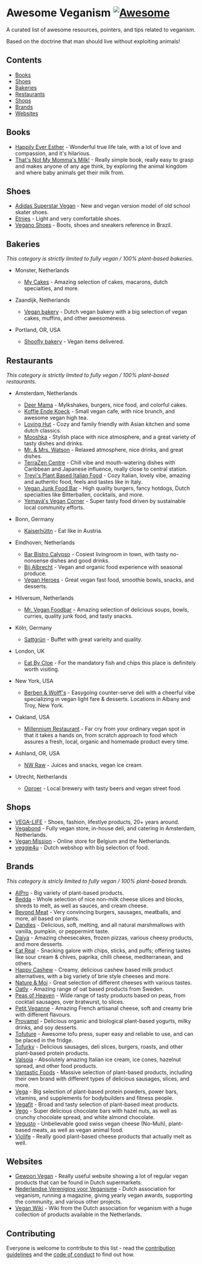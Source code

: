 # Awesome Veganism [![Awesome](https://awesome.re/badge.svg)](https://github.com/sindresorhus/awesome)

A curated list of awesome resources, pointers, and tips related to veganism.

Based on the doctrine that man should live without exploiting animals!

## Contents

- [Books](#books)
- [Shoes](#shoes)
- [Bakeries](#bakeries)
- [Restaurants](#restaurants)
- [Shops](#shops)
- [Brands](#brands)
- [Websites](#websites)

## Books

- [Happily Ever Esther](https://www.grandcentralpublishing.com/titles/steve-jenkins/happily-ever-esther/9781538728123/) - Wonderful true life tale, with a lot of love and compassion, and it's hilarious.
- [That's Not My Momma's Milk!](https://veganpublishers.com/multimedia-archive/thats-not-my-mommas-milk/) - Really simple book, really easy to grasp and makes anyone of any age think, by exploring the animal kingdom and where baby animals get their milk from.

## Shoes

- [Adidas Superstar Vegan](https://www.adidas.com/us/superstar-vegan-shoes/FW2295.html) - New and vegan version model of old school skater shoes.
- [Etnies](https://www.etnies.com/us/collections/vegan/) - Light and very comfortable shoes.
- [Vegano Shoes](https://www.veganoshoes.com.br/) - Boots, shoes and sneakers reference in Brazil.

## Bakeries

*This category is strictly limited to fully vegan / 100% plant-based bakeries.*

- Monster, Netherlands
  - [My Cakes](https://macarononline-nl.mijndomeinwebwinkel.nl/) - Amazing selection of cakes, macarons, dutch specialties, and more.

- Zaandijk, Netherlands
  - [Vegan bakery](https://www.veganbakery.nl/) - Dutch vegan bakery with a big selection of vegan cakes, muffins, and other awesomeness.
  
- Portland, OR, USA
  - [Shoofly bakery](https://www.shooflyveganbakery.com/) - Vegan items delivered.

## Restaurants

*This category is strictly limited to fully vegan / 100% plant-based restaurants.*

- Amsterdam, Netherlands
  - [Deer Mama](https://deermama.nl/) - Mylkshakes, burgers, nice food, and colorful cakes.
  - [Koffie Ende Koeck](https://koffieendekoeck.nl/) - Small vegan cafe, with nice brunch, and awesome vegan high tea.
  - [Loving Hut](https://www.facebook.com/lovinghutamsterdam) - Cozy and family friendly with Asian kitchen and some dutch classics.
  - [Mooshka](https://www.mooshka.nl/) - Stylish place with nice atmosphere, and a great variety of tasty dishes and drinks.
  - [Mr. & Mrs. Watson](https://watsonsfood.com/) - Relaxed atmosphere, nice drinks, and great dishes.
  - [TerraZen Centre](http://terrazencentre.com/) - Chill vibe and mouth-watering dishes with Caribbean and Japanese influence, really close to central station.
  - [Trevi's Plant Based Italian Food](https://www.trevisamsterdam.nl/) - Cozy Italian, lovely vibe, amazing and authentic food, feels and tastes like in Italy.
  - [Vegan Junk Food Bar](https://www.veganjunkfoodbar.com/) - High quality burgers, fancy hotdogs, Dutch specialties like Bitterballen, cocktails, and more.
  - [Yemayá's Vegan Corner](https://yemaya.estate/) - Super tasty food driven by sustainable local community efforts.

- Bonn, Germany
  - [Kaiserhüttn](https://kaiserhuettn.com/) - Eat like in Austria.
   
- Eindhoven, Netherlands
  - [Bar Bistro Calypso](https://www.bistrocalypso.nl/) - Cosiest livingroom in town, with tasty no-nonsense dishes and good drinks.
  - [Bij Albrecht](https://www.bijalbrecht.nl/) - Vegan and organic food experience with seasonal produce.
  - [Vegan Heroes](https://veganheroes.nl/) - Great vegan fast food, smoothie bowls, snacks, and desserts.

- Hilversum, Netherlands
  - [Mr. Vegan Foodbar](https://www.mrveganfoodbar.nl/) - Amazing selection of delicious soups, bowls, curries, quality junk food, and tasty snacks.

- Köln, Germany
  - [Sattgrün](https://www.sattgruen.com/) - Buffet with great varieity and quality.

- London, UK
  - [Eat By Cloe](https://eatbychloe.com/) - For the mandatory fish and chips this place is definitely worth visiting.

- New York, USA
  - [Berben & Wolff's](https://berbenandwolffs.com/) - Easygoing counter-serve deli with a cheerful vibe specializing in vegan light fare & desserts. Locations in Albany and Troy, New York. 
  
- Oakland, USA
  - [Millennium Restaurant](https://www.millenniumrestaurant.com/) - Far cry from your ordinary vegan spot in that it takes a hands on, from scratch approach to food which assures a fresh, local, organic and homemade product every time.
  
- Ashland, OR, USA
  - [NW Raw](https://nwraw.com/) - Juices and snacks, vegan ice cream.
 
- Utrecht, Netherlands
  - [Oproer](https://www.oproerbrouwerij.nl/) - Local brewery with tasty beers and vegan street food.

## Shops

- [VEGA-LIFE](https://www.vega-life.nl/) - Shoes, fashion, lifestlye products, 20+ years around.
- [Vegabond](https://vegabond.nl/) - Fully vegan store, in-house deli, and catering in Amsterdam, Netherlands.
- [Vegan Mission](https://www.veganmission.nl/) - Online store for Belgium and the Netherlands.
- [veggie4u](https://webshop.veggie4u.nl/) - Dutch webshop with big selection of food.

## Brands

*This category is stricly limited to fully vegan / 100% plant-based brands.*

- [AlPro](https://www.alpro.com/nl/) - Big variety of plant-based products.
- [Bedda](https://bedda-world.com/) - Whole selection of nice non-milk cheese slices and blocks, shreds to melt, as well as sauces, and cream cheese.
- [Beyond Meat](https://www.beyondmeat.com/) - Very convincing burgers, sausages, meatballs, and more, all based on plants.
- [Dandies](https://dandies.com/) - Delicious, soft, melting, and all natural marshmallows with vanilla, pumpkin, or peppermint taste.
- [Daiya](https://daiyafoods.com/) - Amazing cheesecakes, frozen pizzas, various cheesy products, and more desserts.
- [Eat Real](https://www.eatreal.co.uk/) - Snacking galore with chips, sticks, and puffs; offering tastes like sour cream & chives, paprika, chilli cheese, mediterranean, and others.
- [Happy Cashew](https://happy-cheeze.com/) - Creamy, delicious cashew based milk product alternatives, with a big variety of brie style cheeses and more.
- [Nature & Moi](http://www.nature-moi.fr/) - Great selection of different cheeses with various tastes.
- [Oatly](https://www.oatly.com/int/) - Amazing range of oat based products from Sweden.
- [Peas of Heaven](https://peasofheaven.com/) - Wide range of tasty products based on peas, from cocktail sausages, over bratwurst, to slices.
- [Petit Veganne](https://petit-veganne.com/) - Amazing French artisanal cheese, soft and creamy brie with different flavours.
- [Provamel](https://www.provamel.com/) - Delicious organic and biological plant-based yogurts, milky drinks, and soy desserts.
- [Tofuture](https://www.tofuture.com/) - Awesome tofu press, super easy and reliable to use, and can be placed in the fridge.
- [Tofurky](https://tofurky.com/) - Delicious sausages, deli slices, burgers, roasts, and other plant-based protein products.
- [Valsoia](https://www.valsoia.it/) - Absolutely amazing Italian ice cream, ice cones, hazelnut spread, and other food products.
- [Vantastic Foods](https://www.vantastic-foods.com/) - Massive selection of plant-based products, including their own brand with different types of delicious sausages, slices, and more.
- [Vega](https://myvega.com/) - Big selection of plant-based protein powders, power bars, vitamins, and supplements for bodybuilders and fitness people.
- [Vegafit](https://vegafit.com/) - Broad and tasty selection of plant-based meat products.
- [Vego](http://www.vego-chocolate.com/) - Super delicious chocolate bars with hazel nuts, as well as crunchy chocolate spread, and white almond chocolate.
- [Vegusto](https://www.vegusto.ch/) - Unbelievable good swiss vegan cheese (No-Muh), plant-based meats, as well as vegan animal food.
- [Violife](https://violifefoods.com/) - Really good plant-based cheese products that actually melt as well.

## Websites

- [Gewoon Vegan](https://gewoonvegan.nl/) - Really useful website showing a lot of regular vegan products that can be found in Dutch supermarkets.
- [Nederlandse Vereniging voor Veganisme](https://www.veganisme.org/) - Dutch association for veganism, running a magazine, giving yearly vegan awards, supporting the community, and various other projects.
- [Vegan Wiki](https://veganwiki.nl/) - Wiki from the Dutch association for veganism with a huge collection of products available in the Netherlands.

## Contributing

Everyone is welcome to contribute to this list - read the [contribution guidelines](CONTRIBUTING.md) and the [code of conduct](CODE_OF_CONDUCT.md) to find out how.
